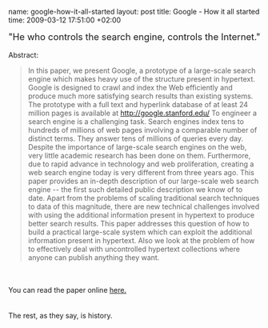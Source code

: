 name: google-how-it-all-started
layout: post
title: Google - How it all started
time: 2009-03-12 17:51:00 +02:00

<span style="font-size:130%;">"He who controls the search engine, controls the Internet."</span><br /><br />Abstract:<br /><blockquote>In this paper, we present Google, a prototype of a large-scale search engine which makes heavy use of the structure present in hypertext. Google is designed to crawl and index the Web efficiently and produce much more satisfying search results than existing systems. The prototype with a full text and hyperlink database of at least 24 million pages is available at http://google.stanford.edu/ To engineer a search engine is a challenging task. Search engines index tens to hundreds of millions of web pages involving a comparable number of distinct terms. They answer tens of millions of queries every day. Despite the importance of large-scale search engines on the web, very little academic research has been done on them. Furthermore, due to rapid advance in technology and web proliferation, creating a web search engine today is very different from three years ago. This paper provides an in-depth description of our large-scale web search engine -- the first such detailed public description we know of to date. Apart from the problems of scaling traditional search techniques to data of this magnitude, there are new technical challenges involved with using the additional information present in hypertext to produce better search results. This paper addresses this question of how to build a practical large-scale system which can exploit the additional information present in hypertext. Also we look at the problem of how to effectively deal with uncontrolled hypertext collections where anyone can publish anything they want. </blockquote><br /><br />You can read the paper online <a href="http://www.iicm.tugraz.at/thesis/cguetl_diss/literatur/Kapitel07/References/Brin_et_al._1998/TheAnatomyofGoogle.html">here.</a><br /><br /><br />The rest, as they say, is history.
